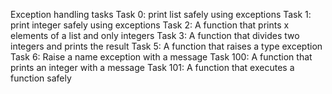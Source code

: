 Exception handling tasks
Task 0: print list safely using exceptions
Task 1: print integer safely using exceptions
Task 2: A function that prints x elements of a list and only integers
Task 3: A function that divides two integers and prints the result
Task 5: A function that raises a type exception
Task 6: Raise a name exception with a message
Task 100: A function that prints an integer with a message
Task 101: A function that executes a function safely
